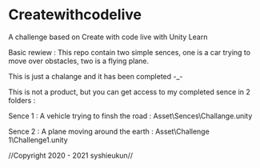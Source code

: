 # Createwithcodelive
A challenge based on Create with code live with Unity Learn

Basic rewiew : 
This repo contain two simple sences,  one is a car trying to move over obstacles, two is a flying plane.

This is just a chalange and it has been completed -_-

This is not a product, but you can get access to my completed sence in 2 folders :

Sence 1 : A vehicle trying to finsh the road : Asset\Sences\Challange.unity <misspelled>
  
Sence 2 : A plane moving around the earth : Asset\Challenge 1\Challenge1.unity






//Copyright 2020 - 2021 syshieukun//
